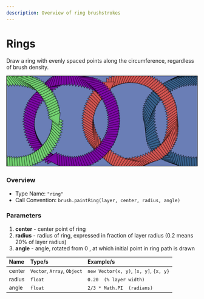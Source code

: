 ```yaml
---
description: Overview of ring brushstrokes
---
```


# Rings

Draw a ring with evenly spaced points along the circumference, regardless of brush density.

![Rings with rotating triangular brush](../../.gitbook/assets/ring.png)

### Overview‌ <a id="overview"></a>

* Type Name: `"ring"`
* Call Convention: `brush.paintRing(layer, center, radius, angle)`

### Parameters <a id="parameters"></a>

1. **center** - center point of ring
2. **radius** - radius of ring, expressed in fraction of layer radius \(0.2 means 20% of layer radius\)
3. **angle** - angle, rotated from 0 , at which initial point in ring path is drawn 

| Name | Type/s | Example/s |
| :--- | :--- | :--- |
| center | `Vector`, `Array`, `Object` | `new Vector(x, y)`, `[x, y]`, `{x, y}` |
| radius | `float` | `0.20  (% layer width)` |
| angle | `float` | `2/3 * Math.PI  (radians)` |



